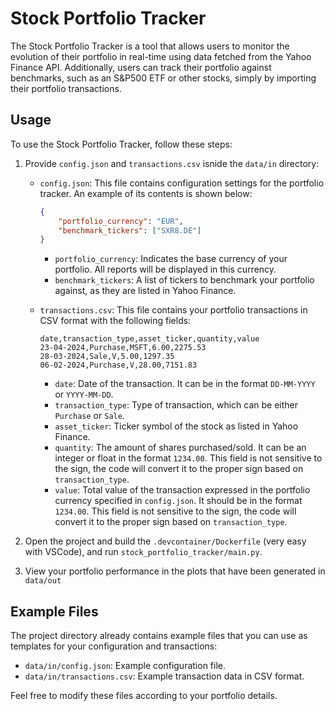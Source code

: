 # Stock Portfolio Tracker

The Stock Portfolio Tracker is a tool that allows users to monitor the evolution of their portfolio in real-time using data fetched from the Yahoo Finance API. Additionally, users can track their portfolio against benchmarks, such as an S&P500 ETF or other stocks, simply by importing their portfolio transactions.

## Usage

To use the Stock Portfolio Tracker, follow these steps:

1. Provide `config.json` and `transactions.csv` isnide the `data/in` directory:
   - `config.json`: This file contains configuration settings for the portfolio tracker. An example of its contents is shown below:
     ```json
     {
         "portfolio_currency": "EUR",
         "benchmark_tickers": ["SXR8.DE"]
     }
     ```
     - `portfolio_currency`: Indicates the base currency of your portfolio. All reports will be displayed in this currency.
     - `benchmark_tickers`: A list of tickers to benchmark your portfolio against, as they are listed in Yahoo Finance.
   
   - `transactions.csv`: This file contains your portfolio transactions in CSV format with the following fields:
     ```csv
     date,transaction_type,asset_ticker,quantity,value
     23-04-2024,Purchase,MSFT,6.00,2275.53
     28-03-2024,Sale,V,5.00,1297.35
     06-02-2024,Purchase,V,28.00,7151.83
     ```
     - `date`: Date of the transaction. It can be in the format `DD-MM-YYYY` or `YYYY-MM-DD`.
     - `transaction_type`: Type of transaction, which can be either `Purchase` or `Sale`.
     - `asset_ticker`: Ticker symbol of the stock as listed in Yahoo Finance.
     - `quantity`: The amount of shares purchased/sold. It can be an integer or float in the format `1234.00`. This field is not sensitive to the sign, the code will convert it to the proper sign based on `transaction_type`.
     - `value`: Total value of the transaction expressed in the portfolio currency specified in `config.json`. It should be in the format `1234.00`. This field is not sensitive to the sign, the code will convert it to the proper sign based on `transaction_type`.

2. Open the project and build the `.devcontainer/Dockerfile` (very easy with VSCode), and run `stock_portfolio_tracker/main.py`.

3. View your portfolio performance in the plots that have been generated in `data/out`

## Example Files

The project directory already contains example files that you can use as templates for your configuration and transactions:

- `data/in/config.json`: Example configuration file.
- `data/in/transactions.csv`: Example transaction data in CSV format.

Feel free to modify these files according to your portfolio details.

